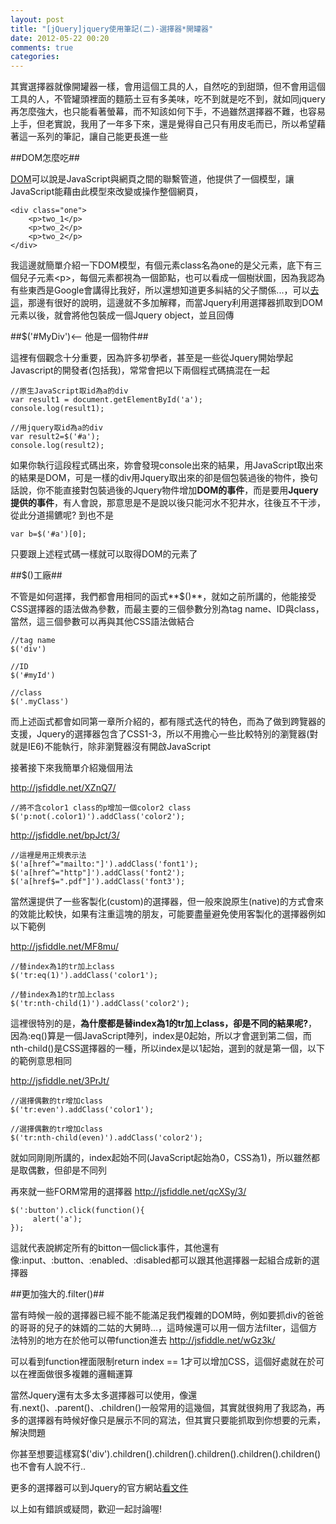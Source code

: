 ```yaml
---
layout: post
title: "[jQuery]jquery使用筆記(二)-選擇器*開罐器"
date: 2012-05-22 00:20
comments: true
categories: 
---
```


其實選擇器就像開罐器一樣，會用這個工具的人，自然吃的到甜頭，但不會用這個工具的人，不管罐頭裡面的麵筋土豆有多美味，吃不到就是吃不到，就如同jquery再怎麼強大，也只能看著螢幕，而不知該如何下手，不過雖然選擇器不難，也容易上手，但老實說，我用了一年多下來，還是覺得自己只有用皮毛而已，所以希望藉著這一系列的筆記，讓自己能更長進一些
<!--more-->

##DOM怎麼吃##

<a href="http://www.ideastar.me/2011/11/htmljs-dom.html" target="_blank">DOM</a>可以說是JavaScript與網頁之間的聯繫管道，他提供了一個模型，讓JavaScript能藉由此模型來改變或操作整個網頁，

	<div class="one">
		<p>two_1</p>
		<p>two_2</p>
		<p>two_2</p>
	</div>

我這邊就簡單介紹一下DOM模型，有個元素class名為one的是父元素，底下有三個兒子元素&#60;p&#62;，每個元素都視為一個節點，也可以看成一個樹狀圖，因為我認為有些東西是Google會講得比我好，所以還想知道更多糾結的父子關係...，可以<a href="http://www.ideastar.me/2011/11/htmljs-dom.html" target="_blank">去這</a>，那邊有很好的說明，這邊就不多加解釋，而當Jquery利用選擇器抓取到DOM元素以後，就會將他包裝成一個Jquery object，並且回傳

##$('#MyDiv')&#60;-- 他是一個物件##

這裡有個觀念十分重要，因為許多初學者，甚至是一些從Jquery開始學起Javascript的開發者(包括我)，常常會把以下兩個程式碼搞混在一起

	//原生JavaScript取id為a的div
	var result1 = document.getElementById('a');
	console.log(result1);
	
	//用jquery取id為a的div
	var result2=$('#a');
	console.log(result2);

如果你執行這段程式碼出來，妳會發現console出來的結果，用JavaScript取出來的結果是DOM，可是一樣的div用Jquery取出來的卻是個包裝過後的物件，換句話說，你不能直接對包裝過後的Jquery物件增加**DOM的事件**，而是要用**Jquery提供的事件**，有人會說，那意思是不是說以後只能河水不犯井水，往後互不干涉，從此分道揚鑣呢? 到也不是

	var b=$('#a')[0];
	
只要跟上述程式碼一樣就可以取得DOM的元素了

##$()工廠##

不管是如何選擇，我們都會用相同的函式**$()**，就如之前所講的，他能接受CSS選擇器的語法做為參數，而最主要的三個參數分別為tag name、ID與class，當然，這三個參數可以再與其他CSS語法做結合

	//tag name
	$('div')
	
	//ID
	$('#myId')
	
	//class
	$('.myClass')
	
而上述函式都會如同第一章所介紹的，都有隱式迭代的特色，而為了做到跨覽器的支援，Jquery的選擇器包含了CSS1-3，所以不用擔心一些比較特別的瀏覽器(對就是IE6)不能執行，除非瀏覽器沒有開啟JavaScript

接著接下來我簡單介紹幾個用法

<a target="_blank" href="http://jsfiddle.net/XZnQ7/">http://jsfiddle.net/XZnQ7/</a>

	//將不含color1 class的p增加一個color2 class
	$('p:not(.color1)').addClass('color2');
	
<a target="_blank" href="http://jsfiddle.net/bpJct/3/">http://jsfiddle.net/bpJct/3/</a>

	//這裡是用正規表示法
	$('a[href^="mailto:"]').addClass('font1');
	$('a[href^="http"]').addClass('font2');
	$('a[href$=".pdf"]').addClass('font3');

當然還提供了一些客製化(custom)的選擇器，但一般來說原生(native)的方式會來的效能比較快，如果有注重這塊的朋友，可能要盡量避免使用客製化的選擇器例如以下範例

<a target="_blank" href="http://jsfiddle.net/MF8mu/">http://jsfiddle.net/MF8mu/</a>

	//替index為1的tr加上class
	$('tr:eq(1)').addClass('color1');

	//替index為1的tr加上class
	$('tr:nth-child(1)').addClass('color2'); 
	
這裡很特別的是，**為什麼都是替index為1的tr加上class，卻是不同的結果呢?**，因為:eq()算是一個JavaScript陣列，index是0起始，所以才會選到第二個，而nth-child()是CSS選擇器的一種，所以index是以1起始，選到的就是第一個，以下的範例意思相同

<a target="_blank" href="http://jsfiddle.net/3PrJt/">http://jsfiddle.net/3PrJt/</a>

	//選擇偶數的tr增加class
	$('tr:even').addClass('color1');
	
	//選擇偶數的tr增加class
	$('tr:nth-child(even)').addClass('color2');
	
就如同剛剛所講的，index起始不同(JavaScript起始為0，CSS為1)，所以雖然都是取偶數，但卻是不同列

再來就一些FORM常用的選擇器 <a target="_blank" href="http://jsfiddle.net/qcXSy/3/">http://jsfiddle.net/qcXSy/3/</a>

	$(':button').click(function(){
   		 alert('a');
	});
	
這就代表說綁定所有的bitton一個click事件，其他還有像:input、:button、:enabled、:disabled都可以跟其他選擇器一起組合成新的選擇器

##更加強大的.filter()##

當有時候一般的選擇器已經不能不能滿足我們複雜的DOM時，例如要抓div的爸爸的哥哥的兒子的妹婿的二姑的大舅時...，這時候還可以用一個方法filter，這個方法特別的地方在於他可以帶function進去 <a target="_blank" href="http://jsfiddle.net/wGz3k/">http://jsfiddle.net/wGz3k/</a>

可以看到function裡面限制return index == 1才可以增加CSS，這個好處就在於可以在裡面做很多複雜的邏輯運算

當然Jquery還有太多太多選擇器可以使用，像還有.next()、.parent()、.children()一般常用的這幾個，其實就很夠用了我認為，再多的選擇器有時候好像只是展示不同的寫法，但其實只要能抓取到你想要的元素，解決問題

你甚至想要這樣寫$('div').children().children().children().children().children()也不會有人說不行..

更多的選擇器可以到Jquery的官方網站<a target="_blank" href="http://api.jquery.com/category/selectors/">看文件</a>

以上如有錯誤或疑問，歡迎一起討論喔!
